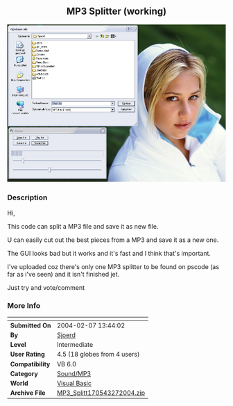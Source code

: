 ﻿<div align="center">

## MP3 Splitter \(working\)

<img src="PIC200427125464798.JPG">
</div>

### Description

Hi,

This code can split a MP3 file and save it as new file.

U can easily cut out the best pieces from a MP3 and save it as a new one.

The GUI looks bad but it works and it's fast and I think that's important.

I've uploaded coz there's only one MP3 splitter to be found on pscode (as far as i've seen) and it isn't finished jet.

Just try and vote/comment
 
### More Info
 


<span>             |<span>
---                |---
**Submitted On**   |2004-02-07 13:44:02
**By**             |[Sjoerd](https://github.com/Planet-Source-Code/PSCIndex/blob/master/ByAuthor/sjoerd.md)
**Level**          |Intermediate
**User Rating**    |4.5 (18 globes from 4 users)
**Compatibility**  |VB 6\.0
**Category**       |[Sound/MP3](https://github.com/Planet-Source-Code/PSCIndex/blob/master/ByCategory/sound-mp3__1-45.md)
**World**          |[Visual Basic](https://github.com/Planet-Source-Code/PSCIndex/blob/master/ByWorld/visual-basic.md)
**Archive File**   |[MP3\_Splitt170543272004\.zip](https://github.com/Planet-Source-Code/sjoerd-mp3-splitter-working__1-51569/archive/master.zip)








